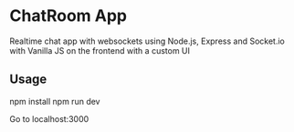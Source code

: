 # ChatRoom App
Realtime chat app with websockets using Node.js, Express and Socket.io with Vanilla JS on the frontend with a custom UI

## Usage
npm install
npm run dev

Go to localhost:3000
